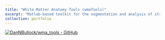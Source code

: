 ```yaml
---
title: "White Matter Anatomy Tools (wmaTools)"
excerpt: "Matlab-based toolkit for the segmentation and analysis of streamline tractography.<br/><img src='https://raw.githubusercontent.com/brainlife/app-wmaSeg/master/wmaSeg.png'>"
collection: portfolio
---
```


[![DanNBullock/wma_tools - GitHub](https://gh-card.dev/repos/DanNBullock/wma_tools.svg)](https://github.com/DanNBullock/wma_tools)

